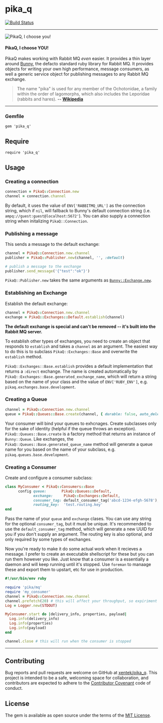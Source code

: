 # pika_q
[![Build Status](https://travis-ci.org/xentek/pika_q.svg)](https://travis-ci.org/xentek/pika_q)

---

![PikaQ, I choose you!](http://xentek-images.s3.amazonaws.com/pikachu-and-ash.png "PikaQ, I choose you!")

#### __PikaQ, I choose YOU!__

PikaQ makes working with Rabbit MQ _even_ easier. It provides a thin layer around [Bunny](http://rubybunny.info), the defacto standard ruby library for Rabbit MQ. It provides objects for writing your own high performance, message consumers, as well a generic service object for publishing messages to any Rabbit MQ exchange.

> The name "pika" is used for any member of the Ochotonidae, a family within the order of lagomorphs, which also includes the Leporidae (rabbits and hares).
> __-- [Wikipedia](https://en.wikipedia.org/wiki/Pika)__

---

### Gemfile

    gem 'pika_q'

## Require

    require 'pika_q'

## Usage

### Creating a connection

```ruby
connection = PikaQ::Connection.new
channel = connection.channel
```

By default, it uses the value of `ENV['RABBITMQ_URL']` as the connection string, which if `nil`, will fallback to Bunny's default connection string (i.e. `ampq://guest:guest@localhost:5672'`). You can also supply a connection string when initalizing `PikaQ::Connection`.

### Publishing a message

This sends a message to the default exchange:

```ruby
channel = PikaQ::Connection.new.channel
publisher = PikaQ::Publisher.new(channel, '', :default)

# publish a message to the exchange
publisher.send_message('{"test":"ok"}')
```

`PikaQ::Publisher.new` takes the same arguments as [`Bunny::Exchange.new`](http://reference.rubybunny.info/Bunny/Exchange.html#initialize-instance_method).

### Establishing an Exchange

Establish the default exchange:

```ruby
channel = PikaQ::Connection.new.channel
exchange = PikaQ::Exchanges::Default.establish(channel)
```

__The default exchange is special and can't be removed -- it's built into the Rabbit MQ server.__

To establish other types of exchanges, you need to create an object that responds to `establish` and takes a `channel` as an argument. The easiest way to do this is to subclass `PikaQ::Exchanges::Base` and overwrite the `establish` method.

`PikaQ::Exchanges::Base.establish` provides a default implementation that returns a `:direct` exchange. The name is created automatically by `PikaQ::Exchanges::Base.generated_exchange_name`, which will return a string based on the name of your class and the value of `ENV['RUBY_ENV']`, e.g. `pikaq.exchanges.base.development`.

### Creating a Queue

```ruby
channel = PikaQ::Connection.new.channel
queue = PikaQ::Queues::Base.create(channel, { durable: false, auto_delete: false, exclusive: false })
```

Your consumer will bind your queues to exhcnages. Create subclasses only for the sake of identity (helpful if the queue throws an exception). `PikaQ::Queues::Base.create` is a factory method that returns an instance of `Bunny::Queue`. Like exchanges, the `PikaQ::Queues::Base.generated_queue_name` method will generate a queue name for you based on the name of your subclass, e.g. `pikaq.queues.base.development`.

### Creating a Consumer

Create and configure a consumer subclass:

```ruby
class MyConsumer < PikaQ::Consumers::Base
      config queue:       PikaQ::Queues::Default,
             exchange:     PikaQ::Exchanges::Default,
             consumer_tag: default_consumer_tag('abcd-1234-efgh-5678'),
             routing_key:  'test.routing.key'
end
```

Pass the name of your `queue` and `exchange` clases. You can use any string for the optional `consumer_tag`, but it must be unique. It's recommended to use the `default_consumer_tag` method, which will generate a new UUID for you if you don't supply an argument. The routing key is also optional, and only required by some types of exchanges.

Now you're ready to make it do some actual work when it recieves a message. I prefer to create an executable shellscript for these but you can run them however you like. Just know that a consumer is a essentially a daemon and will keep running until it's stopped. Use `foreman` to manaage these and export them to upstart, etc for use in production.

```ruby
#!/usr/bin/env ruby

require 'pika/mq'
require 'my_consumer'
channel = PikaQ::Connection.new.channel
channel.prefetch(20) # this will affect your throughput, so expiriment with what's right for your environment.
Log = Logger.new(STDOUT)

MyConsumer.start do |delivery_info, properties, payload|
  Log.info(delivery_info)
  Log.info(properties)
  Log.info(payload)
end

channel.close # this will run when the consumer is stopped
```

---

## Contributing

Bug reports and pull requests are welcome on GitHub at [xentek/pika_q](https://github.com/xentek/pika_q). This project is intended to be a safe, welcoming space for collaboration, and contributors are expected to adhere to the [Contributor Covenant](contributor-covenant.org) code of conduct.


## License

The gem is available as open source under the terms of the [MIT License](http://opensource.org/licenses/MIT).
